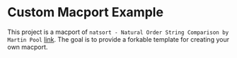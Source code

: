 Custom Macport Example
======================

This project is a macport of `natsort - Natural Order String Comparison by Martin Pool` [link](http://sourcefrog.net/projects/natsort/). 
The goal is to provide a forkable template for creating your own
macport.
